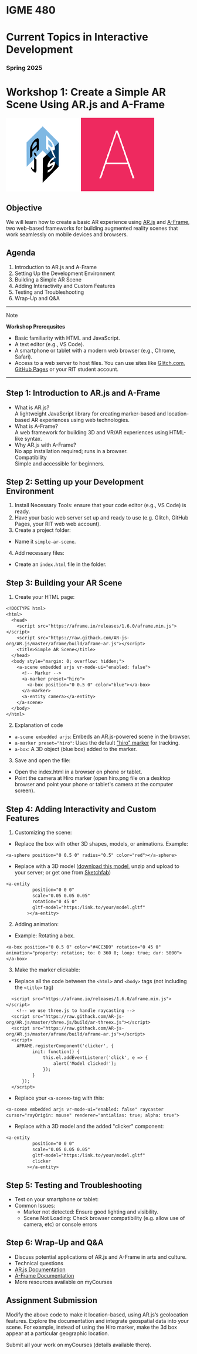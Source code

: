 # IGME 480

# Current Topics in Interactive Development

### Spring 2025

# Workshop 1: Create a Simple AR Scene Using AR.js and A-Frame
[![AR.js](img/arjs.png "AR.js")](https://ar-js-org.github.io/AR.js-Docs) [![A-Frame](img/aframe.png "A-Frame")](https://aframe.io)

## Objective
We will learn how to create a basic AR experience using [AR.js](https://ar-js-org.github.io/AR.js-Docs) and [A-Frame](https://aframe.io), two web-based frameworks for building augmented reality scenes that work seamlessly on mobile devices and browsers.

## Agenda
1. Introduction to AR.js and A-Frame
2. Setting Up the Development Environment
3. Building a Simple AR Scene
4. Adding Interactivity and Custom Features
5. Testing and Troubleshooting
6. Wrap-Up and Q&A

---

>[!NOTE]
> **Workshop Prerequsites**
- Basic familiarity with HTML and JavaScript.
- A text editor (e.g., VS Code).
- A smartphone or tablet with a modern web browser (e.g., Chrome, Safari).
- Access to a web server to host files. You can use sites like [Glitch.com](https://glitch.com), [GitHub Pages](https://pages.github.com/) or your RIT student account.

---

## Step 1: Introduction to AR.js and A-Frame
- What is AR.js?<br />A lightweight JavaScript library for creating marker-based and location-based AR experiences using web technologies.
- What is A-Frame?<br />A web framework for building 3D and VR/AR experiences using HTML-like syntax.
- Why AR.js with A-Frame?<br >No app installation required; runs in a browser.<br />Compatibility<br />Simple and accessible for beginners.

## Step 2: Setting up your Development Environment
1. Install Necessary Tools: ensure that your code editor (e.g., VS Code) is ready.
2. Have your basic web server set up and ready to use (e.g. Glitch, GitHub Pages, your RIT web web account).
3. Create a project folder:
- Name it `simple-ar-scene`.
4. Add necessary files:
- Create an `index.html` file in the folder.

## Step 3: Building your AR Scene
1. Create your HTML page:
```
<!DOCTYPE html>
<html>
  <head>
    <script src="https://aframe.io/releases/1.6.0/aframe.min.js"></script>
    <script src="https://raw.githack.com/AR-js-org/AR.js/master/aframe/build/aframe-ar.js"></script>
    <title>Simple AR Scene</title>
  </head>
  <body style="margin: 0; overflow: hidden;">
    <a-scene embedded arjs vr-mode-ui="enabled: false">
      <!-- Marker -->
      <a-marker preset="hiro">
        <a-box position="0 0.5 0" color="blue"></a-box>
      </a-marker>
      <a-entity camera></a-entity>
    </a-scene>
  </body>
</html>
```

2. Explanation of code
- `a-scene embedded arjs`: Embeds an AR.js-powered scene in the browser.
- `a-marker preset="hiro"`: Uses the default ["hiro" marker](https://raw.githubusercontent.com/AR-js-org/AR.js/master/data/images/hiro.png) for tracking.
- `a-box`: A 3D object (blue box) added to the marker.

3. Save and open the file:
- Open the index.html in a browser on phone or tablet.
- Point the camera at Hiro marker (open hiro.png file on a desktop browser and point your phone or tablet's camera at the computer screen).

## Step 4: Adding Interactivity and Custom Features
1. Customizing the scene:
- Replace the box with other 3D shapes, models, or animations. Example:
```
<a-sphere position="0 0.5 0" radius="0.5" color="red"></a-sphere>
```
- Replace with a 3D model ([download this model](https://coemergencelab.com/ar/scene.zip), unzip and upload to your server; or get one from [Sketchfab](https://sketchfab.com))
```
<a-entity
          position="0 0 0"
          scale="0.05 0.05 0.05"
          rotation="0 45 0"
          gltf-model="https:/link.to/your/model.gltf"
        ></a-entity>
```

2. Adding animation:
- Example: Rotating a box.
```
<a-box position="0 0.5 0" color="#4CC3D9" rotation="0 45 0" animation="property: rotation; to: 0 360 0; loop: true; dur: 5000"></a-box>
```

3. Make the marker clickable:
- Replace all the code between the `<html>` and `<body>` tags (not including the `<title>` tag)
```
  <script src="https://aframe.io/releases/1.6.0/aframe.min.js"></script>
    <!-- we use three.js to handle raycasting -->
  <script src="https://raw.githack.com/AR-js-org/AR.js/master/three.js/build/ar-threex.js"></script>
  <script src="https://raw.githack.com/AR-js-org/AR.js/master/aframe/build/aframe-ar.js"></script>
  <script>
    AFRAME.registerComponent('clicker', {
          init: function() {
              this.el.addEventListener('click', e => {
                  alert('Model clicked!');
              });
          }
      });
  </script>
  ```
- Replace your `<a-scene>` tag with this:
```
<a-scene embedded arjs vr-mode-ui="enabled: false" raycaster cursor="rayOrigin: mouse" renderer="antialias: true; alpha: true">
```
- Replace with a 3D model and the added "clicker" component:
```
<a-entity
          position="0 0 0"
          scale="0.05 0.05 0.05"
          gltf-model="https:/link.to/your/model.gltf"
          clicker
        ></a-entity>
```

## Step 5: Testing and Troubleshooting
- Test on your smartphone or tablet:
- Common Issues:
    - Marker not detected: Ensure good lighting and visibility.
    - Scene Not Loading: Check browser compatibility (e.g. allow use of camera, etc) or console errors

## Step 6: Wrap-Up and Q&A
- Discuss potential applications of AR.js and A-Frame in arts and culture.
- Technical questions
- [AR.js Documentation](https://ar-js-org.github.io/AR.js-Docs)
- [A-Frame Documentation](https://aframe.io)
- More resources available on myCourses

## Assignment Submission
Modify the above code to make it location-based, using AR.js’s geolocation features. Explore the documentation and integrate geospatial data into your scene. For example, instead of using the Hiro marker, make the 3d box appear at a particular geographic location.

Submit all your work on myCourses (details available there).